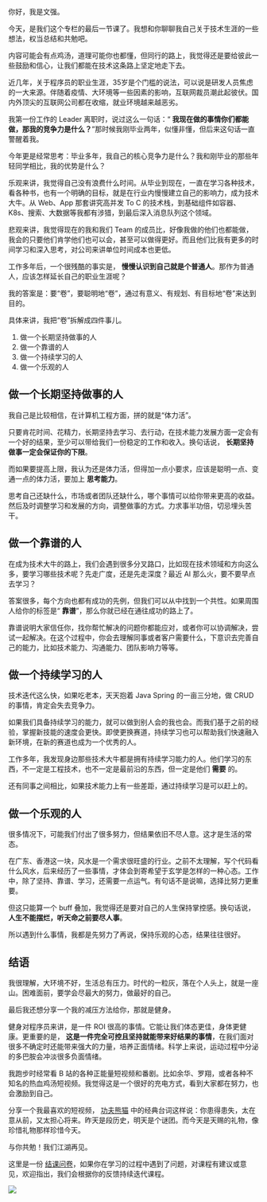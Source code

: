 你好，我是文强。

今天，是我们这个专栏的最后一节课了。我想和你聊聊我自己关于技术生涯的一些想法，权当总结和共勉吧。

内容可能会有点鸡汤，道理可能你也都懂，但同行的路上，我觉得还是要给彼此一些鼓励和信心，让我们都能在技术这条路上坚定地走下去。

近几年，关于程序员的职业生涯，35岁是个门槛的说法，可以说是研发人员焦虑的一大来源。伴随着疫情、大环境等一些因素的影响，互联网裁员潮此起彼伏。国内外顶尖的互联网公司都在收缩，就业环境越来越恶劣。

我第一份工作的 Leader 离职时，说过这么一句话：“ **我现在做的事情你们都能做，那我的竞争力是什么？**”那时候我刚毕业两年，似懂非懂，但后来这句话一直警醒着我。

今年更是经常思考：毕业多年，我自己的核心竞争力是什么？我和刚毕业的那些年轻同学相比，我的优势是什么？

乐观来讲，我觉得自己没有浪费什么时间。从毕业到现在，一直在学习各种技术，看各种书，也有一个明确的目标，就是在行业内慢慢建立自己的影响力，成为技术大牛。从 Web、App 那套讲究高并发 To C 的技术栈，到基础组件如容器、K8s、搜索、大数据等我都有涉猎，到最后深入消息队列这个领域。

悲观来讲，我觉得现在的我和我们 Team 的成员比，好像我做的他们也都能做，我会的只要他们肯学他们也可以会，甚至可以做得更好。而且他们比我有更多的时间学习和深入思考，对公司来讲单位时间成本也更低。

工作多年后，一个很残酷的事实是， **慢慢认识到自己就是个普通人**。那作为普通人，应该怎样延长自己的职业生涯呢？

我的答案是：要“卷”，要聪明地“卷”，通过有意义、有规划、有目标地“卷”来达到目的。

具体来讲，我把“卷”拆解成四件事儿。

1. 做一个长期坚持做事的人
2. 做一个靠谱的人
3. 做一个持续学习的人
4. 做一个乐观的人

## 做一个长期坚持做事的人

我自己是比较相信，在计算机工程方面，拼的就是“体力活”。

只要肯花时间、花精力，长期坚持去学习、去行动，在技术能力发展方面一定会有一个好的结果，至少可以带给我们一份稳定的工作和收入。换句话说， **长期坚持做事一定会保证你的下限**。

而如果要提高上限，我认为还是体力活，但得加一点小要求，应该是聪明一点、变通一点的体力活，要加上 **思考能力**。

思考自己还缺什么，市场或者团队还缺什么，哪个事情可以给你带来更高的收益。然后及时调整学习和发展的方向，调整做事的方式。力求事半功倍，切忌埋头苦干。

## 做一个靠谱的人

在成为技术大牛的路上，我们会遇到很多分叉路口，比如现在技术领域和方向这么多，要学习哪些技术呢？先走广度，还是先走深度？最近 AI 那么火，要不要早点去学习？

答案很多，每个方向也都有成功的先例，但我们可以从中找到一个共性。如果周围人给你的标签是“ **靠谱**”，那么你就已经在通往成功的路上了。

靠谱说明大家信任你，找你帮忙解决的问题你都能应对，或者你可以协调解决，尝试一起解决。在这个过程中，你会去理解同事或者客户需要什么，下意识去完善自己的能力，比如技术能力、沟通能力、团队影响力等等。

## 做一个持续学习的人

技术迭代这么快，如果吃老本，天天抱着 Java Spring 的一亩三分地，做 CRUD 的事情，肯定会失去竞争力。

如果我们具备持续学习的能力，就可以做到别人会的我也会。而我们基于之前的经验，掌握新技能的速度会更快。即使更换赛道，持续学习也可以帮助我们快速融入新环境，在新的赛道也成为一个优秀的人。

工作多年，我发现身边那些技术大牛都是拥有持续学习能力的人。他们学习的东西，不一定是工程技术，也不一定是最前沿的东西，但一定是他们 **需要** 的。

还有同事之间相比，如果技术能力上有一些差距，通过持续学习是可以赶上的。

## 做一个乐观的人

很多情况下，可能我们付出了很多努力，但结果依旧不尽人意。这才是生活的常态。

在广东、香港这一块，风水是一个需求很旺盛的行业。之前不太理解，写个代码看什么风水，后来经历了一些事情，才体会到寄希望于玄学是怎样的一种心态。工作中，除了坚持、靠谱、学习，还需要一点运气。有句话不是说嘛，选择比努力更重要。

但这只能算一个 buff 叠加，我觉得还是要对自己的人生保持掌控感。换句话说， **人生不能摆烂，听天命之前要尽人事**。

所以遇到什么事情，我都是先努力了再说，保持乐观的心态，结果往往很好。

## 结语

我很理解，大环境不好，生活总有压力。时代的一粒灰，落在个人头上，就是一座山。困难面前，要学会尽最大的努力，做最好的自己。

最后我还想分享一个我的减压方法给你，那就是健身。

健身对程序员来讲，是一件 ROI 很高的事情。它能让我们体态更佳，身体更健康。更重要的是， **这是一件完全可控且坚持就能带来好结果的事情**，在我们面对很多不确定时还能带来强大的力量，培养正面情绪。科学上来说，运动过程中分泌的多巴胺会冲淡很多负面情绪。

我跑步时经常看 B 站的各种正能量短视频和番剧。比如余华、罗翔，或者各种不知名的热血鸡汤短视频。我觉得这是一个很好的充电方式，看到大家都在努力，也会激励到自己。

分享一个我最喜欢的短视频， [功夫熊猫](https://www.bilibili.com/video/BV1Yr4y1p7S7/?spm_id_from=333.337.search-card.all.click&vd_source=e834d72524f9261b9fa000f0ddc394e9) 中的经典台词这样说：你患得患失，太在意从前，又太担心将来。昨天是段历史，明天是个谜团。而今天是天赐的礼物，像珍惜礼物那样珍惜今天。

与你共勉！我们江湖再见。

这里是一份 [结课问卷](https://jinshuju.net/f/Ekg9Lz)，如果你在学习的过程中遇到了问题，对课程有建议或意见，欢迎指出，我们会根据你的反馈持续迭代课程。

[![](https://static001.geekbang.org/resource/image/c8/fc/c849d0dc4498e725c621d24e2218befc.jpg?wh=1142x801)](https://jinshuju.net/f/Ekg9Lz)